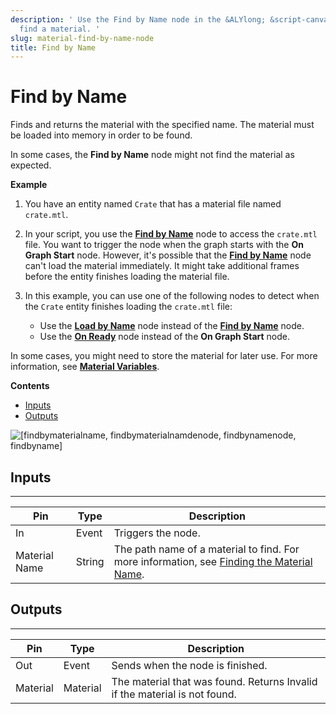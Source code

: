 ```yaml
---
description: ' Use the Find by Name node in the &ALYlong; &script-canvas; editor to
  find a material. '
slug: material-find-by-name-node
title: Find by Name
---
```

# Find by Name<a name="material-find-by-name-node"></a>

Finds and returns the material with the specified name\. The material must be loaded into memory in order to be found\.

In some cases, the **Find by Name** node might not find the material as expected\. 

**Example**  

1. You have an entity named `Crate` that has a material file named `crate.mtl`\. 

1. In your script, you use the **[Find by Name](#material-find-by-name-node)** node to access the `crate.mtl` file\. You want to trigger the node when the graph starts with the **On Graph Start** node\. However, it's possible that the **[Find by Name](#material-find-by-name-node)** node can't load the material immediately\. It might take additional frames before the entity finishes loading the material file\.

1. In this example, you can use one of the following nodes to detect when the `Crate` entity finishes loading the `crate.mtl` file:
   + Use the **[Load by Name](/docs/userguide/materials/load-by-name-node.md)** node instead of the **[Find by Name](#material-find-by-name-node)** node\.
   + Use the **[On Ready](/docs/userguide/materials/owner-on-material-owner-ready-node.md)** node instead of the **On Graph Start** node\.

In some cases, you might need to store the material for later use\. For more information, see **[Material Variables](/docs/userguide/scripting/scriptcanvas/variable-material-node.md)**\.

**Contents**
+ [Inputs](#material-find-by-name-node-input)
+ [Outputs](#material-find-by-name-node-output)

![\[findbymaterialname, findbymaterialnamdenode, findbynamenode, findbyname\]](/images/userguide/scripting/script-canvas/scriptcanvasnodes/script-canvas-find-by-name-node.png)

## Inputs<a name="material-find-by-name-node-input"></a>


****  

| Pin | Type | Description | 
| --- | --- | --- | 
| In | Event | Triggers the node\. | 
| Material Name | String |  The path name of a material to find\. For more information, see [Finding the Material Name](finding-materials-by-name.md)\.  | 

## Outputs<a name="material-find-by-name-node-output"></a>


****  

| Pin | Type | Description | 
| --- | --- | --- | 
| Out | Event | Sends when the node is finished\. | 
| Material | Material | The material that was found\. Returns Invalid if the material is not found\. | 